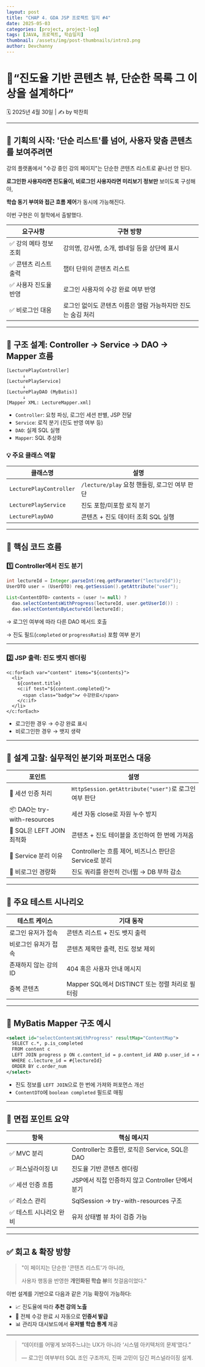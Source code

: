 ```yaml
---
layout: post
title: "CHAP 4. GDA JSP 프로젝트 일지 #4"
date: 2025-05-03
categories: [project, project-log]
tags: [JAVA, 프로젝트, 학습일지]
thumbnail: /assets/img/post-thumbnails/intro3.png
author: Devchanny
---
```


# 📌“진도율 기반 콘텐츠 뷰, 단순한 목록 그 이상을 설계하다”

🗓 2025년 4월 30일 | ✍️ by 박찬희

---

## 🧭 기획의 시작: '단순 리스트'를 넘어, 사용자 맞춤 콘텐츠를 보여주려면

강의 플랫폼에서 "수강 중인 강의 페이지"는 단순한 콘텐츠 리스트로 끝나선 안 된다.

**로그인한 사용자라면 진도율이, 비로그인 사용자라면 미리보기 정보만** 보이도록 구성해야,

**학습 동기 부여와 접근 흐름 제어**가 동시에 가능해진다.

이번 구현은 이 철학에서 출발했다.

| 요구사항 | 구현 방향 |
| --- | --- |
| ✅ 강의 메타 정보 조회 | 강의명, 강사명, 소개, 썸네일 등을 상단에 표시 |
| ✅ 콘텐츠 리스트 출력 | 챕터 단위의 콘텐츠 리스트 |
| ✅ 사용자 진도율 반영 | 로그인 사용자의 수강 완료 여부 반영 |
| ✅ 비로그인 대응 | 로그인 없이도 콘텐츠 이름은 열람 가능하지만 진도는 숨김 처리 |

---

## 🧩 구조 설계: Controller → Service → DAO → Mapper 흐름

```
[LecturePlayController]
      ↓
[LecturePlayService]
      ↓
[LecturePlayDAO (MyBatis)]
      ↓
[Mapper XML: LectureMapper.xml]
```

- `Controller`: 요청 파싱, 로그인 세션 판별, JSP 전달
- `Service`: 로직 분기 (진도 반영 여부 등)
- `DAO`: 실제 SQL 실행
- `Mapper`: SQL 추상화

### 💡 주요 클래스 역할

| 클래스명 | 설명 |
| --- | --- |
| `LecturePlayController` | `/lecture/play` 요청 핸들링, 로그인 여부 판단 |
| `LecturePlayService` | 진도 포함/미포함 로직 분기 |
| `LecturePlayDAO` | 콘텐츠 + 진도 데이터 조회 SQL 실행 |

---

## 🔧 핵심 코드 흐름

### 1️⃣ Controller에서 진도 분기

```java
int lectureId = Integer.parseInt(req.getParameter("lectureId"));
UserDTO user = (UserDTO) req.getSession().getAttribute("user");

List<ContentDTO> contents = (user != null) ?
  dao.selectContentsWithProgress(lectureId, user.getUserId()) :
  dao.selectContentsByLectureId(lectureId);
```

→ 로그인 여부에 따라 다른 DAO 메서드 호출

→ 진도 필드(`completed` or `progressRatio`) 포함 여부 분기

---

### 2️⃣ JSP 출력: 진도 뱃지 렌더링

```
<c:forEach var="content" items="${contents}">
  <li>
    ${content.title}
    <c:if test="${content.completed}">
      <span class="badge">✔ 수강완료</span>
    </c:if>
  </li>
</c:forEach>
```

- 로그인한 경우 → 수강 완료 표시
- 비로그인한 경우 → 뱃지 생략

---

## 🧠 설계 고찰: 실무적인 분기와 퍼포먼스 대응

| 포인트 | 설명 |
| --- | --- |
| 🔐 세션 인증 처리 | `HttpSession.getAttribute("user")`로 로그인 여부 판단 |
| 📦 DAO는 try-with-resources | 세션 자동 close로 자원 누수 방지 |
| 🔄 SQL은 LEFT JOIN 최적화 | 콘텐츠 + 진도 테이블을 조인하여 한 번에 가져옴 |
| 🧱 Service 분리 이유 | Controller는 흐름 제어, 비즈니스 판단은 Service로 분리 |
| 🎯 비로그인 경량화 | 진도 쿼리를 완전히 건너뜀 → DB 부하 감소 |

---

## 🧪 주요 테스트 시나리오

| 테스트 케이스 | 기대 동작 |
| --- | --- |
| 로그인 유저가 접속 | 콘텐츠 리스트 + 진도 뱃지 출력 |
| 비로그인 유저가 접속 | 콘텐츠 제목만 출력, 진도 정보 제외 |
| 존재하지 않는 강의 ID | 404 혹은 사용자 안내 메시지 |
| 중복 콘텐츠 | Mapper SQL에서 DISTINCT 또는 정렬 처리로 필터링 |

---

## 🧱 MyBatis Mapper 구조 예시

```xml
<select id="selectContentsWithProgress" resultMap="ContentMap">
  SELECT c.*, p.is_completed
  FROM content c
  LEFT JOIN progress p ON c.content_id = p.content_id AND p.user_id = #{userId}
  WHERE c.lecture_id = #{lectureId}
  ORDER BY c.order_num
</select>
```

- 진도 정보를 `LEFT JOIN`으로 한 번에 가져와 퍼포먼스 개선
- `ContentDTO`에 `boolean completed` 필드로 매핑

---

## 💬 면접 포인트 요약

| 항목 | 핵심 메시지 |
| --- | --- |
| ✅ MVC 분리 | Controller는 흐름만, 로직은 Service, SQL은 DAO |
| ✅ 퍼스널라이징 UI | 진도율 기반 콘텐츠 렌더링 |
| ✅ 세션 인증 흐름 | JSP에서 직접 인증하지 않고 Controller 단에서 분기 |
| ✅ 리소스 관리 | SqlSession → try-with-resources 구조 |
| ✅ 테스트 시나리오 완비 | 유저 상태별 뷰 차이 검증 가능 |

---

## ✅ 회고 & 확장 방향

> "이 페이지는 단순한 '콘텐츠 리스트'가 아니라,
> 
> 
> 사용자 행동을 반영한 **개인화된 학습 뷰**의 첫걸음이었다."
> 

이번 설계를 기반으로 다음과 같은 기능 확장이 가능하다:

- 📈 진도율에 따라 **추천 강의 노출**
- 🏅 전체 수강 완료 시 자동으로 **인증서 발급**
- 📊 관리자 대시보드에서 **유저별 학습 통계** 제공

---

> “데이터를 어떻게 보여주느냐는 UX가 아니라 ‘시스템 아키텍처의 문제’였다.”
> 
> 
> — 로그인 여부부터 SQL 조인 구조까지, 진짜 고민이 담긴 퍼스널라이징 설계.
>
